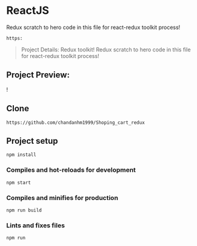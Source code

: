 # ReactJS
Redux scratch to hero code in this file for react-redux toolkit process!

```
https:
```

> Project Details:  Redux toolkit! 
> Redux scratch to hero code in this file for react-redux toolkit process!


## Project Preview:
!

## Clone
```
https://github.com/chandanhm1999/Shoping_cart_redux
```

## Project setup
```
npm install
```

### Compiles and hot-reloads for development
```
npm start
```

### Compiles and minifies for production
```
npm run build
```

### Lints and fixes files
```
npm run
```
